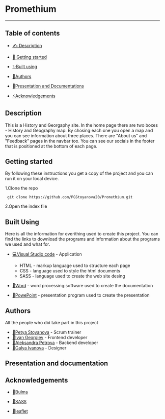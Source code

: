 # Promethium

<hr>

## Table of contents

- [✍ Description](#description)

- [🏁	Getting started ](#gettingStarted)

- [✨Built using ](#builtbyusing)

- [🙆Authors](#authors)

- [📘Presentation and Documentations](#documentations)

- [⚡Acknowledgements](acknowledgements)

## Description <a name="description"></a>

This is a History and Georgaphy site. In the home page there are two boxes - History and Geography map. By chosing each one you open a map and you can see information about three places. There are "About us" and "Feedback" pages in the navbar too. You can see our socials in the footer that is positioned at the bottom of each page.

## Getting started <a name="gettingStarted">
  
By following these instructions you get a copy of the project and you can run it on your local device.   
  
1.Clone the repo
  
``` git clone https://github.com/PGStoyanova20/Promethium.git``` 

2.Open the index file
  
## Built Using <a name="builtbyusing"></a>

Here is all the information for everithing used to create this project. You can find the links to download the programs and information about the programs we used and what for.  
  
- [💻Visual Studio code](https://code.visualstudio.com/download) - Application 
  - HTML - markup language used to structure each page 
  - CSS - language used to style the html documents
  - SASS - language used to create the web site desing  
  
- [💎Word](https://tinyurl.com/mt43tywd) - word processing software used to create the documentation 
  
- [📙PowePoint](https://www.microsoft.com/bg-bg/microsoft-365/powerpoint) - presentation program used to create the presentation
  
## Authors <a name = "authors"></a>
  All the people who did take part in this project

- [👧Petya Stoyanova](https://github.com/PGStoyanova20) - Scrum trainer  
- [👦Ivan Georgiev](https://github.com/IKGeorgiev20) - Frontend developer
- [👧Aleksandra Petrova](https://github.com/APPetrova20) - Backend developer   
- [👧Galya Ivanova](https://github.com/GAIvanova20) - Designer

## Presentation and documentation <a name = "documentations"></a>
  
  
## Acknowledgements <a name = "acknowledgements"></a>
  
- [🤖Bulma](https://bulma.io/documentation/form/)
  
- [🤖SASS](https://sass-lang.com/)
  
- [🤖leaflet](https://leafletjs.com/SlavaUkraini/download.html)  
  
  
  
  
  
  
  
  
  
  
  
  
  
